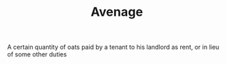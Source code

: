 ---
title: Avenage
letter: A
permalink: "/definitions/avenage.html"
body: A certain quantity of oats paid by a tenant to his landlord as rent, or in lieu
  of some other duties
published_at: '2018-07-07'
source: Black's Law Dictionary
layout: post
---